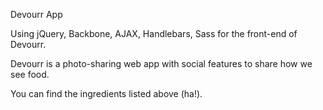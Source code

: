 Devourr App

Using jQuery, Backbone, AJAX, Handlebars, Sass for the front-end of Devourr.

Devourr is a photo-sharing web app with social features to share how we see food.

You can find the ingredients listed above (ha!).
